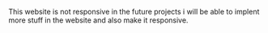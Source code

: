 This website is not responsive in the future projects i will be able to implent more stuff in the website and also make it responsive.
